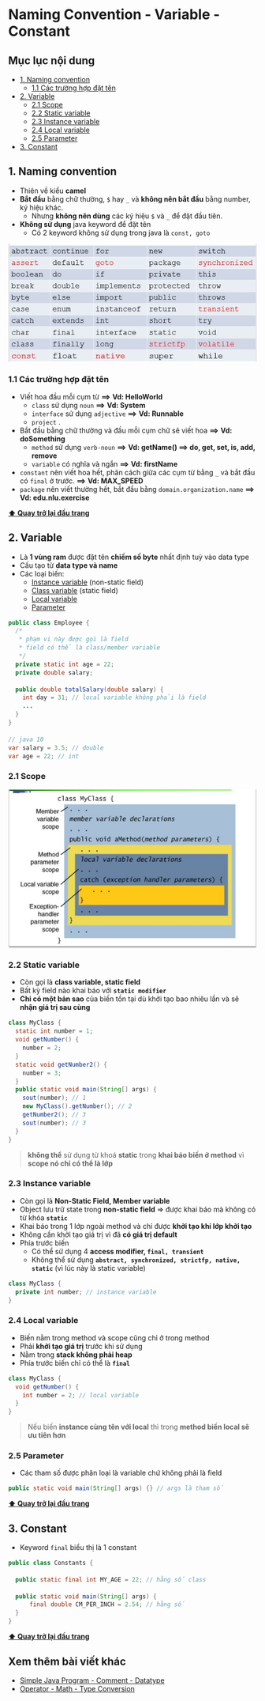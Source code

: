 # Naming Convention - Variable - Constant

## Mục lục nội dung

  - [1. Naming convention](#1-naming-convention)
    - [1.1 Các trường hợp đặt tên](#11-các-trường-hợp-đặt-tên)
  - [2. Variable](#2-variable)
    - [2.1 Scope](#21-scope)
    - [2.2 Static variable](#22-static-variable)
    - [2.3 Instance variable](#23-instance-variable)
    - [2.4 Local variable](#24-local-variable)
    - [2.5 Parameter](#25-parameter)
  - [3. Constant](#3-constant)

## 1. Naming convention

- Thiên về kiểu **camel** 
- **Bắt đầu** bằng chữ thường, `$` hay `_` và **không nên bắt đầu** bằng number, ký hiệu khác. 
    - Nhưng **không nên dùng** các ký hiệu `$` và `_` để đặt đầu tiên.
- **Không sử dụng** java keyword để đặt tên 
    - Có 2 keyword không sử dụng trong java là `const, goto`

![50 keyword](/assets/50-keyword.jpg)

### 1.1 Các trường hợp đặt tên  

- Viết hoa đầu mỗi cụm từ **==>** **Vd: HelloWorld**
  - `class` sử dụng `noun` **==>** **Vd: System**
  - `interface` sử dụng `adjective` **==>** **Vd: Runnable**
  - `project` . 
- Bắt đầu bằng chữ thường và đầu mỗi cụm chữ sẽ viết hoa **==>** **Vd: doSomething**
  - `method` sử dụng `verb-noun` **==>** **Vd: getName() ==> do, get, set, is, add, remove**
  - `variable` có nghĩa và ngắn **==>** **Vd: firstName**
- `constant` nên viết hoa hết, phân cách giữa các cụm từ bằng `_` và bắt đầu có `final` ở trước. **==>** **Vd: MAX_SPEED**
- `package` nên viết thường hết, bắt đầu bằng `domain.organization.name` **==>** **Vd: edu.nlu.exercise**

**[⬆ Quay trở lại đầu trang](#mục-lục-nội-dung)**

## 2. Variable 

- Là **1 vùng ram** được đặt tên **chiếm số byte** nhất định tuỳ vào data type
- Cấu tạo từ **data type và name**
- Các loại biến: 
  - [Instance variable](#23-instance-variable) (non-static field)
  - [Class variable](#22-static-variable) (static field)
  - [Local variable]((#24-local-variable))
  - [Parameter]((#25-parameter))

```java
public class Employee {
  /*
   * phạm vi này được gọi là field
   * field có thể là class/member variable
   */
  private static int age = 22;
  private double salary;

  public double totalSalary(double salary) {
    int day = 31; // local variable không phải là field
    ...
  }
}

// java 10
var salary = 3.5; // double
var age = 22; // int
```

### 2.1 Scope

![variable scope](/assets/variable-scope.jpg)

### 2.2 Static variable

- Còn gọi là **class variable, static field**
- Bất kỳ field nào khai báo với **`static modifier`**
- **Chỉ có một bản sao** của biến tồn tại dù khởi tạo bao nhiêu lần và sẽ **nhận giá trị sau cùng**

```java
class MyClass {
  static int number = 1;
  void getNumber() {
    number = 2;
  }
  static void getNumber2() {
    number = 3;
  }
  public static void main(String[] args) {
    sout(number); // 1
    new MyClass().getNumber(); // 2
    getNumber2(); // 3
    sout(number); // 3
  }
}
```

> **không thể** sử dụng từ khoá **static** trong **khai báo biến ở method** vì **scope nó chỉ có thể là lớp**

### 2.3 Instance variable

- Còn gọi là **Non-Static Field, Member variable**
- Object lưu trữ state trong **non-static field** => được khai báo mà không có từ khóa **`static`** 
- Khai báo trong 1 lớp ngoài method và chỉ được **khởi tạo khi lớp khởi tạo**
- Không cần khởi tạo giá trị vì đã **có giá trị default**
- Phía trước biến 
  - Có thể sử dụng 4 **access modifier, `final, transient`**
  - Không thể sử dụng **`abstract, synchronized, strictfp, native, static`** (vì lúc này là static variable)

```java
class MyClass {
  private int number; // instance variable
}
```

### 2.4 Local variable

- Biến nằm trong method và scope cũng chỉ ở trong method
- Phải **khởi tạo giá trị** trước khi sử dụng
- Nằm trong **stack không phải heap**
- Phía trước biến chỉ có thể là **`final`** 

```java
class MyClass {
  void getNumber() {
    int number = 2; // local variable
  }
}
```

> Nếu biến **instance cùng tên với local** thì trong **method biến local sẽ ưu tiên hơn**

### 2.5 Parameter

- Các tham số được phân loại là variable chứ không phải là field

```java
public static void main(String[] args) {} // args là tham số
```

**[⬆ Quay trở lại đầu trang](#mục-lục-nội-dung)**

## 3. Constant

- Keyword `final` biểu thị là 1 constant

```java
public class Constants {

  public static final int MY_AGE = 22; // hằng số class

  public static void main(String[] args) {
      final double CM_PER_INCH = 2.54; // hằng số 
  }
}
```

**[⬆ Quay trở lại đầu trang](#mục-lục-nội-dung)**

## Xem thêm bài viết khác

- [Simple Java Program - Comment - Datatype](/Chap1/Day2.md)
- [Operator - Math - Type Conversion](/Chap1/Day4.md)